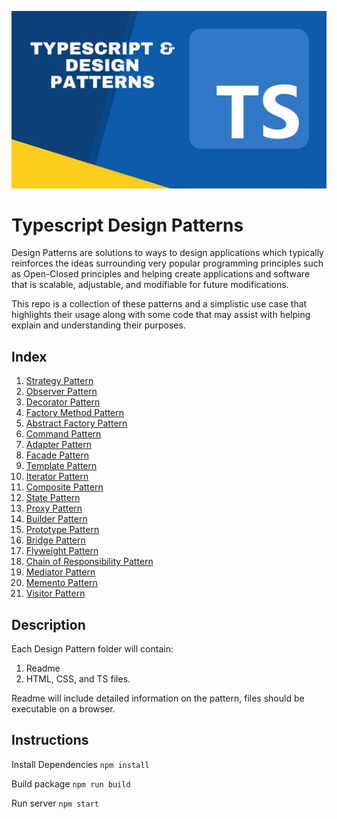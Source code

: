 ![Cover](./cover.png)

# Typescript Design Patterns

Design Patterns are solutions to ways to design applications which typically reinforces the ideas surrounding very popular programming principles such as Open-Closed principles and helping create applications and software that is scalable, adjustable, and modifiable for future modifications.

This repo is a collection of these patterns and a simplistic use case that highlights their usage along with some code that may assist with helping explain and understanding their purposes.

## Index

1. [Strategy Pattern](https://github.com/christophermlee2/TypescriptDesignPatterns/tree/main/Strategy%20Pattern)
2. [Observer Pattern](https://github.com/christophermlee2/TypescriptDesignPatterns/tree/main/Observer%20Pattern)
3. [Decorator Pattern](https://github.com/christophermlee2/TypescriptDesignPatterns/tree/main/Decorator%20Pattern)
4. [Factory Method Pattern](https://github.com/christophermlee2/TypescriptDesignPatterns/tree/main/Factory%20Method%20Pattern)
5. [Abstract Factory Pattern](https://github.com/christophermlee2/TypescriptDesignPatterns/tree/main/Abstract%20Factory%20Pattern)
6. [Command Pattern](https://github.com/christophermlee2/TypescriptDesignPatterns/tree/main/Command%20Pattern)
7. [Adapter Pattern](https://github.com/christophermlee2/TypescriptDesignPatterns/tree/main/Adapter%20Pattern)
8. [Facade Pattern](https://github.com/choicespecs/TypescriptDesignPatterns/tree/main/Facade%20Pattern)
9. [Template Pattern](https://github.com/choicespecs/TypescriptDesignPatterns/tree/main/Template%20Method)
10. [Iterator Pattern](https://github.com/choicespecs/TypescriptDesignPatterns/tree/main/Iterator%20Pattern)
11. [Composite Pattern](https://github.com/choicespecs/TypescriptDesignPatterns/tree/main/Composite%20Pattern)
12. [State Pattern](https://github.com/choicespecs/TypescriptDesignPatterns/tree/main/State%20Pattern)
13. [Proxy Pattern](https://github.com/choicespecs/TypescriptDesignPatterns/tree/main/Proxy%20Pattern)
14. [Builder Pattern](https://github.com/choicespecs/TypescriptDesignPatterns/tree/main/Builder%20Pattern)
15. [Prototype Pattern](https://github.com/choicespecs/TypescriptDesignPatterns/tree/main/Prototype%20Pattern)
16. [Bridge Pattern](https://github.com/choicespecs/TypescriptDesignPatterns/tree/main/Bridge%20Pattern)
17. [Flyweight Pattern](https://github.com/choicespecs/TypescriptDesignPatterns/tree/main/Flyweight%20Pattern)
18. [Chain of Responsibility Pattern](https://github.com/choicespecs/TypescriptDesignPatterns/tree/main/Chain%20of%20Responsibility%20Pattern)
19. [Mediator Pattern](https://github.com/choicespecs/TypescriptDesignPatterns/tree/main/Mediator%20Pattern)
20. [Memento Pattern](https://github.com/choicespecs/TypescriptDesignPatterns/tree/main/Memento%20Pattern)
21. [Visitor Pattern](https://github.com/choicespecs/TypescriptDesignPatterns/tree/main/Visitor%20Pattern)

## Description

Each Design Pattern folder will contain:

1. Readme
2. HTML, CSS, and TS files.

Readme will include detailed information on the pattern, files should be executable on a browser.

## Instructions

Install Dependencies
`npm install`

Build package
`npm run build`

Run server
`npm start`
